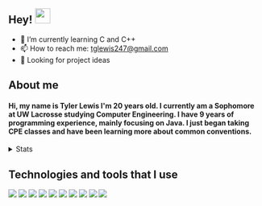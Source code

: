 ## Hey! <img src="https://raw.githubusercontent.com/MartinHeinz/MartinHeinz/master/wave.gif" width="30px">

- 🌱 I’m currently learning C and C++
- 📫 How to reach me: tglewis247@gmail.com
- 👀 Looking for project ideas

About me
--------
#### Hi, my name is Tyler Lewis I'm 20 years old. I currently am a Sophomore at UW Lacrosse studying Computer Engineering. I have 9 years of programming experience, mainly focusing on Java. I just began taking CPE classes and have been learning more about common conventions.
<html>
<details closed>
<summary>Stats</summary>
  <br>
  <img src="https://github-readme-stats.vercel.app/api?username=tylerlewis1&show_icons=true&theme=dark">
  <br>
  <img src="https://github-readme-stats.vercel.app/api/top-langs/?username=tylerlewis1&theme=dark">
</details>
</html>

Technologies and tools that I use
--------

![](https://img.shields.io/badge/Code-Java-informational?style=flat&logo=data:image/svg%2bxml;base64,<BASE64_DATA>)
![](https://img.shields.io/badge/Code-JavaScript-informational?style=flat&logo=data:image/svg%2bxml;base64,<BASE64_DATA>)
![](https://img.shields.io/badge/Code-Cs-informational?style=flat&logo=data:image/svg%2bxml;base64,<BASE64_DATA>)
![](https://img.shields.io/badge/Code-HTML5-informational?style=flat&logo=data:image/svg%2bxml;base64,<BASE64_DATA>)
![](https://img.shields.io/badge/Code-Python-informational?style=flat&logo=data:image/svg%2bxml;base64,<BASE64_DATA>)
![](https://img.shields.io/badge/OS-Linux-informational?style=flat&logo=data:image/svg%2bxml;base64,<BASE64_DATA>)
![](https://img.shields.io/badge/OS-Windows-informational?style=flat&logo=data:image/svg%2bxml;base64,<BASE64_DATA>)
![](https://img.shields.io/badge/OS-MacOS-informational?style=flat&logo=data:image/svg%2bxml;base64,<BASE64_DATA>)
![](https://img.shields.io/badge/IDE-Eclipse-informational?style=flat&logo=data:image/svg%2bxml;base64,<BASE64_DATA>)
![](https://img.shields.io/badge/IDE-VSCode-informational?style=flat&logo=data:image/svg%2bxml;base64,<BASE64_DATA>)
